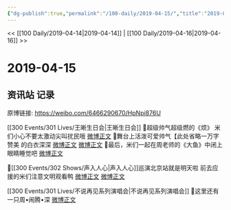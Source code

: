 ```yaml
---
{"dg-publish":true,"permalink":"/100-daily/2019-04-15/","title":"2019-04-15"}
---
```



<< [[100 Daily/2019-04-14\|2019-04-14]] | [[100 Daily/2019-04-16\|2019-04-16]] >>

# 2019-04-15

## 资讯站 记录

原博链接: https://weibo.com/6466290670/HpNpi876U

[[300 Events/301 Lives/王晰生日会\|王晰生日会]]
🐰超级帅气超级燃的《烦》
米们小心不要太激动尖叫扰民哦
[微博正文](https://m.weibo.cn/6466290670/4361270667029937)
🐰舞台上活泼可爱帅气【此处省略一万字赞美
的白衣深深
[微博正文](https://m.weibo.cn/6466290670/4361305995523169)
[微博正文](https://m.weibo.cn/6466290670/4361304095387713)
🐰最后，米们一起在周老师的《大鱼》中闭上眼睛睡觉吧
[微博正文](https://m.weibo.cn/6466290670/4361271803053724)

🐰[[300 Events/302 Shows/声入人心\|声入人心]]巡演北京站就是明天啦
前去应援的米们注意文明观看鸭
[微博正文](https://m.weibo.cn/6466290670/4361491509767099)
[微博正文](https://m.weibo.cn/6466290670/4361311586600197)

[[300 Events/301 Lives/不说再见系列演唱会\|不说再见系列演唱会]]
🐰这里还有一只周•闹腾•深
[微博正文](https://m.weibo.cn/6466290670/4361400292395137)